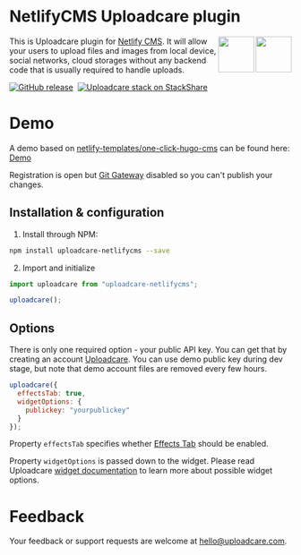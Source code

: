 # NetlifyCMS Uploadcare plugin

<a href="https://uploadcare.com/?utm_source=github&utm_campaign=uploadcare-netlifycms">
    <img align="right" width="64" height="64"
      src="https://ucarecdn.com/2f4864b7-ed0e-4411-965b-8148623aa680/uploadcare-logo-mark.svg"
      alt="">
    <img align="right" width="64" height="64"
      src="https://www.netlify.com/img/press/logos/logomark.svg"
      alt="">
</a>

This is Uploadcare plugin for [Netlify CMS]. It will allow
your users to upload files and images from local device, social networks, cloud
storages without any backend code that is usually required to handle uploads.

[![GitHub release][badge-release-img]][badge-release-url]&nbsp;
[![Uploadcare stack on StackShare][badge-stack-img]][badge-stack-url]

# Demo

A demo based on [netlify-templates/one-click-hugo-cms][one-click-hugo-cms] can be found here: [Demo]

Registration is open but [Git Gateway] disabled so you can't publish your changes.

## Installation & configuration

1.  Install through NPM:

```bash
npm install uploadcare-netlifycms --save
```

2.  Import and initialize

```javascript
import uploadcare from "uploadcare-netlifycms";

uploadcare();
```

## Options

There is only one required option - your public API key. You can get that by creating an
account [Uploadcare]. You can use demo public key during dev stage, but note that
demo account files are removed every few hours.

```javascript
uploadcare({
  effectsTab: true,
  widgetOptions: {
    publickey: "yourpublickey"
  }
});
```

Property `effectsTab` specifies whether [Effects Tab] should be enabled.

Property `widgetOptions` is passed down to the widget. Please read Uploadcare [widget documentation] to learn more about possible widget options.

# Feedback

Your feedback or support requests are welcome at hello@uploadcare.com.

[netlify cms]: https://www.netlifycms.org/
[widget documentation]: https://uploadcare.com/docs/uploads/widget/config/
[uploadcare]: https://uploadcare.com
[badge-stack-img]: https://img.shields.io/badge/tech-stack-0690fa.svg?style=flat
[badge-stack-url]: https://stackshare.io/uploadcare/stacks/
[badge-release-img]: https://img.shields.io/github/release/uploadcare/uploadcare-netlifycms.svg
[badge-release-url]: https://github.com/uploadcare/uploadcare-netlifycms/releases
[one-click-hugo-cms]: https://github.com/netlify-templates/one-click-hugo-cms
[demo]: https://quizzical-hawking-b6f8cb.netlify.com/admin/#/
[git gateway]: https://www.netlify.com/docs/git-gateway/
[effects tab]: https://uploadcare.com/features/effects_tab/
